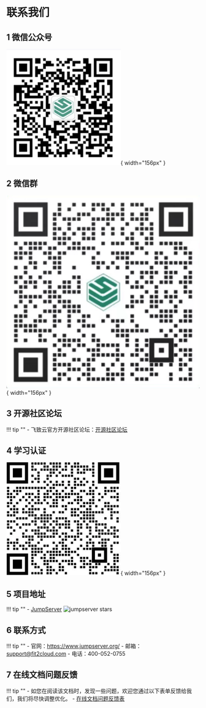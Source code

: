 # 联系我们

## 1 微信公众号
![wechat-official](img/wechat-official.png){ width="156px" }

## 2 微信群
![wechat-group](img/weixin_group.png){ width="156px" }

## 3 开源社区论坛
!!! tip ""
    - 飞致云官方开源社区论坛：[开源社区论坛][开源社区论坛]

## 4 学习认证
![contact01](img/contact01.png){ width="156px" }

## 5 项目地址
!!! tip ""
    - [JumpServer][jumpserver] ![jumpserver stars][jumpserver stars]

## 6 联系方式
!!! tip ""
    - 官网：https://www.jumpserver.org/
    - 邮箱：support@fit2cloud.com
    - 电话：400-052-0755

## 7 在线文档问题反馈
!!! tip ""
    - 如您在阅读该文档时，发现一些问题，欢迎您通过以下表单反馈给我们，我们将尽快调整优化。
    - [在线文档问题反馈表][在线文档问题反馈表]

[jumpserver]: https://github.com/jumpserver/jumpserver
[jumpserver stars]: https://img.shields.io/github/stars/jumpserver/jumpserver.svg
[在线文档问题反馈表]: https://doc.weixin.qq.com/forms/AFYAQAeUAAwAHIANQZoAP0vuxVj1HRR3f
[开源社区论坛]: https://bbs.fit2cloud.com/c/js/5